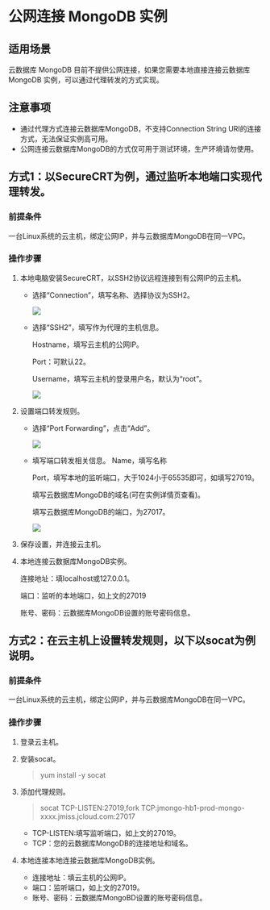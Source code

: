# 公网连接 MongoDB 实例

## 适用场景
云数据库 MongoDB 目前不提供公网连接，如果您需要本地直接连接云数据库 MongoDB 实例，可以通过代理转发的方式实现。

## 注意事项

- 通过代理方式连接云数据库MongoDB，不支持Connection String URI的连接方式，无法保证实例高可用。
- 公网连接云数据库MongoDB的方式仅可用于测试环境，生产环境请勿使用。
	

## 方式1：以SecureCRT为例，通过监听本地端口实现代理转发。

### 前提条件

一台Linux系统的云主机，绑定公网IP，并与云数据库MongoDB在同一VPC。
### 操作步骤

1. 本地电脑安装SecureCRT，以SSH2协议远程连接到有公网IP的云主机。
   
   - 选择“Connection”，填写名称、选择协议为SSH2。
  
      ![](https://github.com/jdcloudcom/cn/blob/master/image/mongodb/mongo-031.png)

   - 选择“SSH2”，填写作为代理的主机信息。
   
      Hostname，填写云主机的公网IP。

      Port：可默认22。
      
      Username，填写云主机的登录用户名，默认为“root”。
      
      ![](https://github.com/jdcloudcom/cn/blob/master/image/mongodb/mongo-032.png)

1. 设置端口转发规则。
   - 选择“Port Forwarding”，点击“Add”。

      ![](https://github.com/jdcloudcom/cn/blob/master/image/mongodb/mongo-033.png)

   - 填写端口转发相关信息。
      Name，填写名称

      Port，填写本地的监听端口，大于1024小于65535即可，如填写27019。
      
      填写云数据库MongoDB的域名(可在实例详情页查看)。
      
      填写云数据库MongoDB的端口，为27017。
      
      ![](https://github.com/jdcloudcom/cn/blob/master/image/mongodb/mongo-034.png)

1. 保存设置，并连接云主机。
1. 本地连接云数据库MongoDB实例。

   连接地址：填localhost或127.0.0.1。
   
   端口：监听的本地端口，如上文的27019
   
   账号、密码：云数据库MongoDB设置的账号密码信息。

## 方式2：在云主机上设置转发规则，以下以socat为例说明。

### 前提条件

一台Linux系统的云主机，绑定公网IP，并与云数据库MongoDB在同一VPC。

### 操作步骤

1. 登录云主机。
1. 安装socat。
   > yum install -y socat

2. 添加代理规则。
   > socat TCP-LISTEN:27019,fork TCP:jmongo-hb1-prod-mongo-xxxx.jmiss.jcloud.com:27017

   - TCP-LISTEN:填写监听端口，如上文的27019。
   - TCP：您的云数据库MongoDB的连接地址和域名。

1. 本地连接本地连接云数据库MongoDB实例。
   - 连接地址：填云主机的公网IP。
   - 端口：监听端口，如上文的27019。
   - 账号、密码：云数据库MongoBD设置的账号密码信息。

